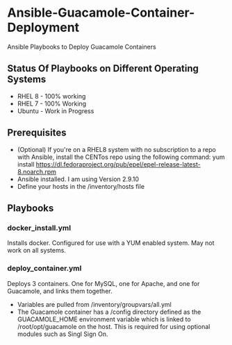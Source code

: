 # Ansible-Guacamole-Container-Deployment
Ansible Playbooks to Deploy Guacamole Containers

## Status Of Playbooks on Different Operating Systems

* RHEL 8 - 100% working
* RHEL 7 - 100% Working
* Ubuntu - Work in Progress 

## Prerequisites

* (Optional) If you're on a RHEL8 system with no subscription to a repo with Ansible, install the CENTos repo using the following command: yum install https://dl.fedoraproject.org/pub/epel/epel-release-latest-8.noarch.rpm 
* Ansible installed. I am using Version 2.9.10
* Define your hosts in the /inventory/hosts file

## Playbooks

### docker_install.yml 
Installs docker. Configured for use with a YUM enabled system. May not work on all systems. 

### deploy_container.yml 
Deploys 3 containers. One for MySQL, one for Apache, and one for Guacamole, and links them together.
* Variables are pulled from /inventory/groupvars/all.yml
* The Guacamole container has a /config directory defined as the GUACAMOLE_HOME environment variable which is linked to /root/opt/guacamole on the host. This is required for using optional modules such as Singl Sign On. 


